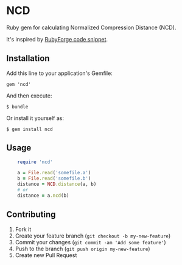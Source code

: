 # NCD
Ruby gem for calculating Normalized Compression Distance (NCD).

It's inspired by [RubyForge code snippet](http://rubyforge.org/snippet/detail.php?type=snippet&id=3).

## Installation

Add this line to your application's Gemfile:

    gem 'ncd'

And then execute:

    $ bundle

Or install it yourself as:

    $ gem install ncd

## Usage
```ruby
    require 'ncd'

    a = File.read('somefile.a')
    b = File.read('somefile.b')
    distance = NCD.distance(a, b)
    # or 
    distance = a.ncd(b)
```

## Contributing

1. Fork it
2. Create your feature branch (`git checkout -b my-new-feature`)
3. Commit your changes (`git commit -am 'Add some feature'`)
4. Push to the branch (`git push origin my-new-feature`)
5. Create new Pull Request

